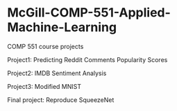 # McGill-COMP-551-Applied-Machine-Learning
COMP 551 course projects

Project1: Predicting Reddit Comments Popularity Scores

Project2: IMDB Sentiment Analysis

Project3: Modified MNIST

Final project: Reproduce SqueezeNet
